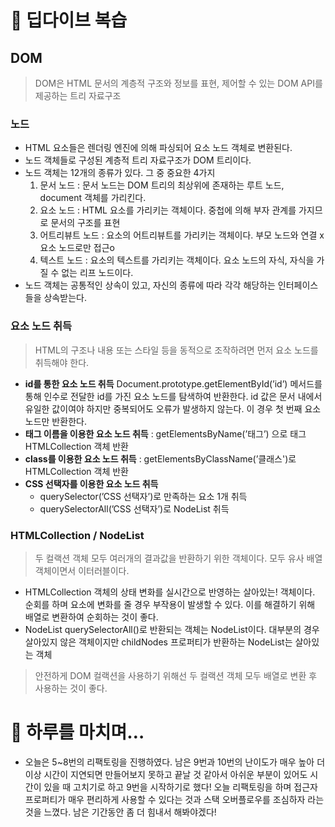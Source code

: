 # 📖 딥다이브 복습

## DOM

> DOM은 HTML 문서의 계층적 구조와 정보를 표현, 제어할 수 있는 DOM API를 제공하는 트리 자료구조

### 노드

- HTML 요소들은 렌더링 엔진에 의해 파싱되어 요소 노드 객체로 변환된다.
- 노드 객체들로 구성된 계층적 트리 자료구조가 DOM 트리이다.
- 노드 객체는 12개의 종류가 있다. 그 중 중요한 4가지
  1. 문서 노드 : 문서 노드는 DOM 트리의 최상위에 존재하는 루트 노드, document 객체를 가리킨다.
  2. 요소 노드 : HTML 요소를 가리키는 객체이다. 중첩에 의해 부자 관계를 가지므로 문서의 구조를 표현
  3. 어트리뷰트 노드 : 요소의 어트리뷰트를 가리키는 객체이다. 부모 노드와 연결 x 요소 노드로만 접근o
  4. 텍스트 노드 : 요소의 텍스트를 가리키는 객체이다. 요소 노드의 자식, 자식을 가질 수 없는 리프 노드이다.
- 노드 객체는 공통적인 상속이 있고, 자신의 종류에 따라 각각 해당하는 인터페이스들을 상속받는다.

### 요소 노드 취득

> HTML의 구조나 내용 또는 스타일 등을 동적으로 조작하려면 먼저 요소 노드를 취득해야 한다.

- **id를 통한 요소 노드 취득**
  Document.prototype.getElementById(’id’) 메서드를 통해 인수로 전달한 id를 가진 요소 노드를 탐색하여 반환한다. id 값은 문서 내에서 유일한 값이여야 하지만 중복되어도 오류가 발생하지 않는다. 이 경우 첫 번째 요소 노드만 반환한다.
- **태그 이름을 이용한 요소 노드 취득** : getElementsByName(’태그’) 으로 태그 HTMLCollection 객체 반환
- **class를 이용한 요소 노드 취득** : getElementsByClassName(’클래스')로 HTMLCollection 객체 반환
- **CSS 선택자를 이용한 요소 노드 취득**
  - querySelector(’CSS 선택자’)로 만족하는 요소 1개 취득
  - querySelectorAll(’CSS 선택자’)로 NodeList 취득

### HTMLCollection / NodeList

> 두 컬랙션 객체 모두 여러개의 결과값을 반환하기 위한 객체이다. 모두 유사 배열 객체이면서 이터러블이다.

- HTMLCollection
  객체의 상태 변화를 실시간으로 반영하는 살아있는! 객체이다.
  순회를 하며 요소에 변화를 줄 경우 부작용이 발생할 수 있다.
  이를 해결하기 위해 배열로 변환하여 순회하는 것이 좋다.
- NodeList
  querySelectorAll()로 반환되는 객체는 NodeList이다.
  대부분의 경우 살아있지 않은 객체이지만 childNodes 프로퍼티가 반환하는 NodeList는 살아있는 객체

> 안전하게 DOM 컬랙션을 사용하기 위해선 두 컬랙션 객체 모두 배열로 변환 후 사용하는 것이 좋다.

# 🤯 하루를 마치며…

- 오늘은 5~8번의 리팩토링을 진행하였다. 남은 9번과 10번의 난이도가 매우 높아 더 이상 시간이 지연되면 만들어보지 못하고 끝날 것 같아서 아쉬운 부분이 있어도 시간이 있을 때 고치기로 하고 9번을 시작하기로 했다! 오늘 리팩토링을 하며 접근자 프로퍼티가 매우 편리하게 사용할 수 있다는 것과 스택 오버플로우를 조심하자 라는 것을 느꼈다. 남은 기간동안 좀 더 힘내서 해봐야겠다!
